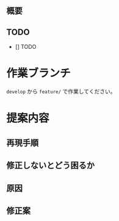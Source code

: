 ## 概要

## TODO
- [] TODO

# 作業ブランチ
`develop` から `feature/` で作業してください。

# 提案内容

<!-- 不具合のテンプレート -->
## 再現手順
## 修正しないとどう困るか
## 原因
## 修正案
